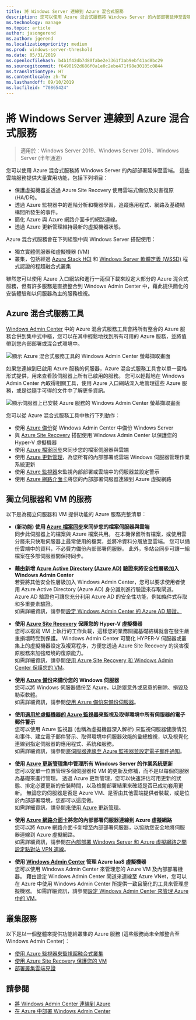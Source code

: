 ```yaml
---
title: 將 Windows Server 連線到 Azure 混合式服務
description: 您可以使用 Azure 混合式服務將 Windows Server 的內部部署延伸至雲端。
ms.technology: manage
ms.topic: article
author: jasongerend
ms.author: jgerend
ms.localizationpriority: medium
ms.prod: windows-server-threshold
ms.date: 05/31/2019
ms.openlocfilehash: b4b1f42db7d80fabe2e3361f3ab9ebf41ad8bc29
ms.sourcegitcommit: f6490192d686f0a1e0c2ebe471f98e30105c0844
ms.translationtype: HT
ms.contentlocale: zh-TW
ms.lasthandoff: 09/10/2019
ms.locfileid: "70865424"
---
```

# <a name="connecting-windows-server-to-azure-hybrid-services"></a>將 Windows Server 連線到 Azure 混合式服務

>適用於：Windows Server 2019、Windows Server 2016、Windows Server (半年通道)

您可以使用 Azure 混合式服務將 Windows Server 的內部部署延伸至雲端。 這些雲端服務提供大量實用功能，包括下列項目：

- 保護虛擬機器並透過 Azure Site Recovery 使用雲端式備份及災害復原 (HA/DR)。 
- 透過 Azure 監視器中的進階分析和機器學習，追蹤應用程式、網路及基礎結構間所發生的事件。 
- 簡化 Azure 與 Azure 網路介面卡的網路連線。
- 透過 Azure 更新管理維持最新的虛擬機器狀態。

Azure 混合式服務會在下列組態中與 Windows Server 搭配使用：

- 獨立實體伺服器和虛擬機器 (VM)
- 叢集，包括經過 [Azure Stack HCI](https://docs.microsoft.com/azure-stack/operator/azure-stack-hci-overview) 和 [Windows Server 軟體定義 (WSSD)](https://www.microsoft.com/en-us/cloud-platform/software-defined-datacenter) 程式認證的程超融合式叢集

雖然您可以使用 Azure 入口網站和進行一兩個下載來設定大部分的 Azure 混合式服務，但有許多服務是直接整合到 Windows Admin Center 中，藉此提供簡化的安裝體驗和以伺服器為主的服務檢視。

## <a name="azure-hybrid-services-tool"></a>Azure 混合式服務工具

[Windows Admin Center](../understand/windows-admin-center.md) 中的 Azure 混合式服務工具會將所有整合的 Azure 服務合併到集中式中樞，您可以在其中輕鬆地找到所有可用的 Azure 服務，並將值帶到您內部部署或混合式環境中。 

![顯示 Azure 混合式服務工具的 Windows Admin Center 螢幕擷取畫面](../media/azure-services/ahs-discover.png)

如果您連線到已啟用 Azure 服務的伺服器，Azure 混合式服務工具會以單一窗格形式提供，用來查看該伺服器上所有已啟用的服務。 您可以輕鬆地在 Windows Admin Center 內取得相關工具，使用 Azure 入口網站深入地管理這些 Azure 服務，或是從隨手可得的文件中了解更多資訊。 

![顯示伺服器上已安裝 Azure 服務的 Windows Admin Center 螢幕擷取畫面](../media/azure-services/ahs-dayN.png)

您可以從 Azure 混合式服務工具中執行下列動作：
- 使用 [Azure 備份](azure-backup.md)從 Windows Admin Center 中備份 Windows Server
- 與 [Azure Site Recovery](azure-site-recovery.md) 搭配使用 Windows Admin Center 以保護您的 Hyper-V 虛擬機器
- 使用 [Azure 檔案同步](azure-file-sync.md)來同步您的檔案伺服器與雲端
- 使用 [Azure 更新管理](azure-update-management.md)，為您所有的內部部署或雲端 Windows 伺服器管理作業系統更新
- 使用 [Azure 監視器](azure-monitor.md)來監視內部部署或雲端中的伺服器並設定警示
- 使用 [Azure 網路介面卡](https://aka.ms/WACNetworkAdapter)將您的內部部署伺服器連線到 Azure 虛擬網路

## <a name="services-for-stand-alone-servers-and-vms"></a>獨立伺服器和 VM 的服務

以下是為獨立伺服器和 VM 提供功能的 Azure 服務完整清單：

- **(新功能) 使用 [Azure 檔案同步](https://aka.ms/afs)來同步您的檔案伺服器與雲端**  
同步此伺服器上的檔案與 Azure 檔案共用。 在本機保留所有檔案，或使用雲分層來只快取伺服器上最常使用的檔案，並將冷資料分層放至雲端。 您可以備份雲端中的資料，不必費力備份內部部署伺服器。 此外，多站台同步可讓一組檔案在多部伺服器間保持同步。

- **藉由新增 [Azure Active Directory (Azure AD)](https://azure.microsoft.com/services/active-directory/) 驗證來將安全性層級加入 Windows Admin Center**  
若要將其他安全性層級加入 Windows Admin Center，您可以要求使用者使用 Azure Active Directory (Azure AD) 身分識別進行驗證來存取閘道。 Azure AD 驗證也可讓您充分利用 Azure AD 的安全性功能，例如條件式存取和多重要素驗證。  
如需詳細資訊，請參閱[設定 Windows Admin Center 的 Azure AD 驗證。](../configure/user-access-control.md#azure-active-directory)  

- **使用 [Azure Site Recovery](https://docs.microsoft.com/azure/site-recovery/site-recovery-overview) 保護您的 Hyper-V 虛擬機器**  
您可以複寫 VM 上執行的工作負載，這樣您的業務關鍵基礎結構就會在發生嚴重損壞時受到保護。 Windows Admin Center 可簡化 HYPER-V 伺服器或叢集上的虛擬機器設定及複寫程序，方便您透過 Azure Site Recovery 的災害復原服務來加強環境的復原能力。  
如需詳細資訊，請參閱[使用 Azure Site Recovery 和 Windows Admin Center 保護您的 VM](azure-site-recovery.md)。

- **使用 [Azure 備份](https://docs.microsoft.com/azure/backup/backup-overview)來備份您的 Windows 伺服器**  
您可以將 Windows 伺服器備份至 Azure，以防禦意外或惡意的刪除、損毀及勒索軟體。  
如需詳細資訊，請參閱[使用 Azure 備份來備份伺服器](azure-backup.md)。

- **使用[適用於虛擬機器的 Azure 監視器](https://docs.microsoft.com/azure/azure-monitor/insights/vminsights-overview)來監視及取得環境中所有伺服器的電子郵件警示**  
您可以使用 Azure 監視器 (也稱為虛擬機器深入解析) 來監視伺服器健康情況和事件、建立電子郵件警示、取得環境中伺服器效能的彙總檢視，以及視覺化連線到指定伺服器的應用程式、系統和服務。  
如需詳細資訊，請參閱[將伺服器連線至 Azure 監視器並設定電子郵件通知](azure-monitor.md)。

- **使用 [Azure 更新管理](https://docs.microsoft.com/azure/automation/automation-update-management)集中管理所有 Windows Server 的作業系統更新**  
您可以從單一位置管理多個伺服器和 VM 的更新及修補，而不是以每個伺服器為基礎來進行管理。 透過 Azure 更新管理，您可以快速評估可用更新的狀態、排定必要更新的安裝時間，以及檢閱部署結果來確認是否已成功套用更新。 無論您的伺服器是否是 Azure VM、是否由其他雲端提供者裝載，或是位於內部部署環境，您都可以這麼做。  
如需詳細資訊，請參閱[來使用 Azure 更新管理](azure-update-management.md)。

- **使用 [Azure 網路介面卡](https://aka.ms/WACNetworkAdapter)將您的內部部署伺服器連線到 Azure 虛擬網路**  
您可以將 Azure 網路介面卡新增至內部部署伺服器，以協助您安全地將伺服器連線到 Azure 虛擬網路。  
如需詳細資訊，請參閱[在內部部署 Windows Server 和 Azure 虛擬網路之間設定點對站 VPN 連線](https://aka.ms/WACNetworkAdapter)。

- **使用 [Windows Admin Center](manage-azure-vms.md) 管理 Azure IaaS 虛擬機器**  
您可以使用 Windows Admin Center 來管理您的 Azure VM 及內部部署機器。 藉由設定 Windows Admin Center 閘道來連線至 Azure VNet，您可以在 Azure 中使用 Windows Admin Center 所提供一致且簡化的工具來管理虛擬機器。 如需詳細資訊，請參閱[設定 Windows Admin Center 來管理 Azure 中的 VM](manage-azure-vms.md)。

## <a name="services-for-clusters"></a>叢集服務

以下是以一個整體來提供功能給叢集的 Azure 服務 (這些服務尚未全部整合至 Windows Admin Center)：

- [使用 Azure 監視器來監視超融合式叢集](../../../storage/storage-spaces/configure-azure-monitor.md)
- [使用 Azure Site Recovery 保護您的 VM](azure-site-recovery.md)
- [部署叢集雲端見證](../../../failover-clustering/deploy-cloud-witness.md)

## <a name="see-also"></a>請參閱

- [將 Windows Admin Center 連線到 Azure ](azure-integration.md)
- [在 Azure 中部署 Windows Admin Center](deploy-wac-in-azure.md)